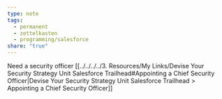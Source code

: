 ```yaml
---
type: note
tags:
  - permanent
  - zettelkasten
  - programming/salesforce
share: "true"
---
```


Need a security officer [[../../../../3. Resources/My Links/Devise Your Security Strategy Unit  Salesforce Trailhead#Appointing a Chief Security Officer|Devise Your Security Strategy Unit  Salesforce Trailhead > Appointing a Chief Security Officer]]